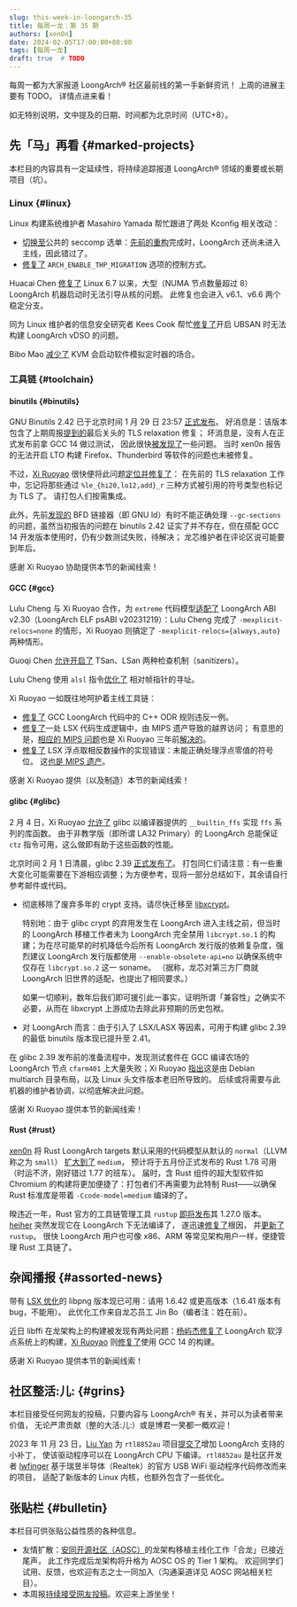 ```yaml
---
slug: this-week-in-loongarch-35
title: 每周一龙：第 35 期
authors: [xen0n]
date: 2024-02-05T17:00:00+08:00
tags: [每周一龙]
draft: true  # TODO
---
```


每周一都为大家报道 LoongArch&reg; 社区最前线的第一手新鲜资讯！
上周的进展主要有 TODO。
详情点进来看！

<!-- truncate -->

如无特别说明，文中提及的日期、时间都为北京时间（UTC+8）。

## 先「马」再看 {#marked-projects}

本栏目的内容具有一定延续性，将持续追踪报道 LoongArch&reg; 领域的重要或长期项目（坑）。

### Linux {#linux}

Linux 构建系统维护者 Masahiro Yamada 帮忙跟进了两处 Kconfig 相关改动：

* [切换至](https://lore.kernel.org/loongarch/20240204134946.62509-1-masahiroy@kernel.org/)公共的
  seccomp 选单：[先前的重构](https://github.com/torvalds/linux/commit/282a181b1a0d)完成时，LoongArch
  还尚未进入主线，因此错过了。
* [修复了](https://lore.kernel.org/loongarch/20240204134813.61884-1-masahiroy@kernel.org/)
  `ARCH_ENABLE_THP_MIGRATION` 选项的控制方式。

Huacai Chen [修复了](https://lore.kernel.org/loongarch/20240131072151.1023985-1-chenhuacai@loongson.cn/)
Linux 6.7 以来，大型（NUMA 节点数量超过 8）LoongArch 机器启动时无法引导从核的问题。
此修复也会进入 v6.1、v6.6 两个稳定分支。

同为 Linux 维护者的信息安全研究者 Kees Cook
帮忙[修复了](https://lore.kernel.org/loongarch/20240130233140.work.887-kees@kernel.org/)开启
UBSAN 时无法构建 LoongArch vDSO 的问题。

Bibo Mao [减少了](https://lore.kernel.org/loongarch/20240130072238.2829831-1-maobibo@loongson.cn/)
KVM 会启动软件模拟定时器的场合。

### 工具链 {#toolchain}

#### binutils {#binutils}

GNU Binutils 2.42 已于北京时间 1 月 29 日 23:57 [正式发布](https://sourceware.org/pipermail/binutils/2024-January/132213.html)。
好消息是：该版本包含了上期周报[提到的](./2024-01-29-this-week-in-loongarch-34/index.md#binutils)最后关头的 TLS relaxation 修复；
坏消息是，没有人在正式发布前拿 GCC 14 做过测试，
因此很快[被发现了](https://sourceware.org/pipermail/binutils/2024-February/132266.html)一些问题。
当时 xen0n 报告的无法开启 LTO 构建 Firefox、Thunderbird 等软件的问题也未被修复。

不过，[Xi Ruoyao][xry111] 很快便将此问题[定位并修复了](https://sourceware.org/pipermail/binutils/2024-February/132290.html)：
在先前的 TLS relaxation 工作中，忘记将那些通过 `%le_{hi20,lo12,add}_r`
三种方式被引用的符号类型也标记为 TLS 了。
请打包人们按需集成。

此外，先前[发现的](https://github.com/loongson-community/discussions/issues/40)
BFD 链接器（即 GNU ld）有时不能正确处理 `--gc-sections` 的问题，虽然当初报告的问题在
binutils 2.42 证实了并不存在，但在搭配 GCC 14 开发版本使用时，仍有少数测试失败，待解决；
龙芯维护者在评论区说可能要到年后。

感谢 Xi Ruoyao 协助提供本节的新闻线索！

[xry111]: https://github.com/xry111

#### GCC {#gcc}

Lulu Cheng 与 Xi Ruoyao 合作，为 `extreme`
代码模型[适配了](https://gcc.gnu.org/pipermail/gcc-patches/2024-January/644159.html)
LoongArch ABI v2.30（LoongArch ELF psABI v20231219）：Lulu Cheng 完成了
`-mexplicit-relocs=none` 的情形，Xi Ruoyao 则搞定了
`-mexplicit-relocs={always,auto}` 两种情形。

Guoqi Chen [允许开启了](https://gcc.gnu.org/pipermail/gcc-patches/2024-January/644274.html)
TSan、LSan 两种检查机制（sanitizers）。

Lulu Cheng 使用 `alsl` 指令[优化了](https://gcc.gnu.org/pipermail/gcc-patches/2024-January/644288.html)
相对帧指针的寻址。

Xi Ruoyao 一如既往地呵护着主线工具链：

* [修复了](https://gcc.gnu.org/pipermail/gcc-patches/2024-February/644749.html)
  GCC LoongArch 代码中的 C++ ODR 规则违反一例。
* [修复了](https://gcc.gnu.org/pipermail/gcc-patches/2024-February/644797.html)一处
  LSX 代码生成逻辑中，由 MIPS 遗产导致的越界访问；
  有意思的是，[相应的 MIPS 问题](https://gcc.gnu.org/PR98491)也是 Xi Ruoyao
  三年前[解决的](https://gcc.gnu.org/g:06505e701dcfdb1b9855601d6cf0aa1caea62975)。
* [修复了](https://gcc.gnu.org/pipermail/gcc-patches/2024-February/644889.html)
  LSX 浮点取相反数操作的实现错误：未能正确处理浮点零值的符号位。
  这[也是 MIPS 遗产](https://gcc.gnu.org/pipermail/gcc-patches/2024-February/644928.html)。

感谢 Xi Ruoyao 提供（以及制造）本节的新闻线索！

#### glibc {#glibc}

2 月 4 日，Xi Ruoyao [允许了](https://sourceware.org/pipermail/libc-alpha/2024-February/154419.html)
glibc 以编译器提供的 `__builtin_ffs` 实现 `ffs` 系列的库函数。
由于非教学版（即所谓 LA32 Primary）的 LoongArch 总能保证 `ctz` 指令可用，这么做即有助于这些函数的性能。

北京时间 2 月 1 日清晨，glibc 2.39 [正式发布了](https://sourceware.org/pipermail/libc-alpha/2024-January/154363.html)。
打包同仁们请注意：有一些重大变化可能需要在下游相应调整；为方便参考，现将一部分总结如下，其余请自行参考邮件或代码。

* 彻底移除了废弃多年的 crypt 支持。请尽快迁移至 [libxcrypt](https://github.com/besser82/libxcrypt)。

  特别地：由于 glibc crypt 的弃用发生在 LoongArch 进入主线之前，但当时的 LoongArch 移植工作者未为
  LoongArch 完全禁用 `libcrypt.so.1` 的构建；为在尽可能早的时机降低今后所有 LoongArch
  发行版的依赖复杂度，强烈建议 LoongArch 发行版都使用 `--enable-obsolete-api=no`
  以确保系统中仅存在 `libcrypt.so.2` 这一 soname。
  （据称，龙芯对第三方厂商就 LoongArch 旧世界的适配，也提出了相同要求。）

  如果一切顺利，数年后我们即可援引此一事实，证明所谓「兼容性」之确实不必要，从而在 libxcrypt
  上游成功去除此非预期的历史包袱。
* 对 LoongArch 而言：由于引入了 LSX/LASX 等因素，可用于构建 glibc 2.39 的最低 binutils
  版本现已提升至 2.41。

在 glibc 2.39 发布前的准备流程中，发现测试套件在 GCC 编译农场的 LoongArch 节点 `cfarm401`
上大量失败；Xi Ruoyao
[指出](https://sourceware.org/pipermail/libc-alpha/2024-January/154302.html)这是由
Debian multiarch 目录布局，以及 Linux 头文件版本老旧所导致的。
后续或将需要与此机器的维护者协调，以彻底解决此问题。

感谢 Xi Ruoyao 提供本节的新闻线索！

#### Rust {#rust}

[xen0n] 将 Rust LoongArch targets 默认采用的代码模型从默认的 `normal`（LLVM 称之为 `small`）
[扩大到了](https://github.com/rust-lang/rust/pull/120661) `medium`，
预计将于五月份正式发布的 Rust 1.78 可用（时运不济，刚好错过 1.77 的班车）。
届时，含 Rust 组件的超大型软件如 Chromium 的构建将更加便捷了：打包者们不再需要为此特制 Rust——以确保
Rust 标准库是带着 `-Ccode-model=medium` 编译的了。

暌违近一年，Rust 官方的工具链管理工具 `rustup`
[即将发布](https://github.com/rust-lang/rustup/pull/3653)其 1.27.0 版本。[heiher]
突然发现它在 LoongArch 下无法编译了，
遂迅速[修复了](https://github.com/rust-lang/libc/pull/3570)根因，
并[更新了](https://github.com/rust-lang/rustup/pull/3655) `rustup`。
很快 LoongArch 用户也可像 x86、ARM 等常见架构用户一样，便捷管理 Rust 工具链了。

[heiher]: https://github.com/heiher
[xen0n]: https://github.com/xen0n

## 杂闻播报 {#assorted-news}

带有 [LSX 优化](https://github.com/pnggroup/libpng/commit/6b0d1bd75b6c51bb5da12f35327508cc31b92da4)的
libpng 版本现已可用：请用 1.6.42 或更高版本（1.6.41 版本有 bug，不能用）。
此优化工作来自龙芯员工 Jin Bo（编者注：姓在前）。

近日 libffi 在龙架构上的构建被发现有两处问题：[杨屿杰][scylaac][修复了](https://github.com/libffi/libffi/pull/817)
LoongArch 软浮点系统上的构建，[Xi Ruoyao][xry111]
则[修复了](https://github.com/libffi/libffi/pull/825)使用 GCC 14 的构建。

感谢 Xi Ruoyao 提供本节的新闻线索！

[scylaac]: https://github.com/scylaac

## 社区整活:儿: {#grins}

本栏目接受任何网友的投稿，只要内容与 LoongArch&reg; 有关，并可以为读者带来价值，
无论严肃贡献（整的大活:儿:）或是博君一笑都一概欢迎！

2023 年 11 月 23 日，[Liu Yan][moontide] 为 `rtl8852au`
项目[提交了](https://github.com/lwfinger/rtl8852au/pull/68)增加 LoongArch 支持的小补丁，
使该驱动程序可以在 LoongArch CPU 下编译。`rtl8852au`
是社区开发者 [lwfinger] 基于瑞昱半导体（Realtek）的官方 USB WiFi 驱动程序代码修改而来的项目，
适配了新版本的 Linux 内核，也额外包含了一些优化。

[lwfinger]: https://github.com/lwfinger
[moontide]: https://github.com/moontide

## 张贴栏 {#bulletin}

本栏目可供张贴公益性质的各种信息。

* 友情扩散：[安同开源社区（AOSC）][aosc]的龙架构移植主线化工作「合龙」已接近尾声，
  此工作完成后龙架构将升格为 AOSC OS 的 Tier 1 架构。
  欢迎同学们试用、反馈，也欢迎有志之士一同加入（沟通渠道详见 AOSC 网站相关栏目）。
* 本周报[持续接受网友投稿][call-for-submissions]。欢迎来上游坐坐！

[aosc]: https://aosc.io
[call-for-submissions]: https://github.com/loongson-community/areweloongyet/issues/16
